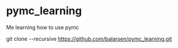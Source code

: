 # pymc_learning
Me learning how to use pymc

git clone --recursive https://github.com/balarsen/pymc_learning.git
